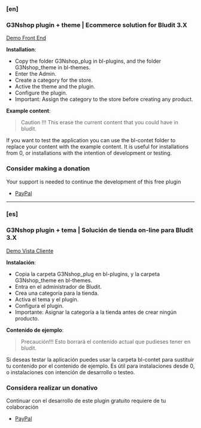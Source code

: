 ### [en]
### G3Nshop plugin + theme | Ecommerce solution for Bludit 3.X
[Demo Front End](https://css-proyectos.x10.bz/)

**Installation**:

- Copy the folder G3Nshop_plug in bl-plugins, and the folder G3Nshop_theme in bl-themes.
- Enter the Admin.
- Create a category for the store.
- Active the theme and the plugin.
- Configure the plugin.
- Important: Assign the category to the store before creating any product.

**Example content**:

> Caution !!!
> This erase the current content that you could have in bludit.

If you want to test the application you can use the bl-contet folder to replace your content with the example content.
It is useful for installations from 0, or installations with the intention of development or testing.

### Consider making a donation
Your support is needed to continue the development of this free plugin

- [PayPal](https://www.paypal.me/g3nWebAPPs/)

---

### [es]
### G3Nshop plugin + tema | Solución de tienda on-line para Bludit 3.X
[Demo Vista Cliente](https://css-proyectos.x10.bz/)

**Instalación**:

- Copia la carpeta G3Nshop_plug en bl-plugins, y la carpeta G3Nshop_theme en bl-themes.
- Entra en el administrador de Bludit.
- Crea una categoría para la tienda.
- Activa el tema y el plugin.
- Configura el plugin.
- Importante: Asignar la categoría a la tienda antes de crear ningún producto.

**Contenido de ejemplo**:

> Precaución!!!
> Esto borrará el contenido actual que pudieses tener en bludit.

Si deseas testar la aplicación puedes usar la carpeta bl-contet para sustituir tu contenido por el contenido de ejemplo.
Es útil para instalaciones desde 0, o instalaciones con intención de desarrollo o testeo.

### Considera realizar un donativo
Continuar con el desarrollo de este plugin gratuito requiere de tu colaboración

- [PayPal](https://www.paypal.me/g3nWebAPPs/)
